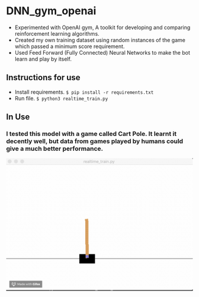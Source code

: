 # DNN_gym_openai

* Experimented with OpenAI gym, A toolkit for developing and comparing reinforcement learning algorithms.
* Created my own training dataset using random instances of the game which passed a minimum score requirement. 
* Used Feed Forward (Fully Connected) Neural Networks to make the bot learn and play by itself.

## Instructions for use

* Install requirements. `$ pip install -r requirements.txt`
* Run file. `$ python3 realtime_train.py`

## In Use
### I tested this model with a game called Cart Pole. It learnt it decently well, but data from games played by humans could give a much better performance.
![Validation](gif/test.gif)
